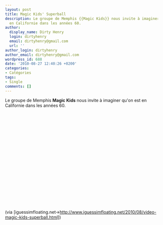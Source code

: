 ```yaml
---
layout: post
title: Magic Kids' Superball
description: Le groupe de Memphis {{Magic Kids}} nous invite à imaginer qu'on est
  en Californie dans les années 60.
author:
  display_name: Dirty Henry
  login: dirtyhenry
  email: dirtyhenry@gmail.com
  url: ''
author_login: dirtyhenry
author_email: dirtyhenry@gmail.com
wordpress_id: 688
date: '2010-08-27 12:40:26 +0200'
categories:
- Catégories
tags:
- Single
comments: []
---
```

Le groupe de Memphis __Magic Kids__ nous invite à imaginer qu'on est en Californie dans les années 60.

<object width="500" height="306"><param name="movie" value="http://www.youtube.com/v/inp3Dh1zib8?fs=1&hl=fr_FR"></param><param name="allowFullScreen" value="true"></param><param name="allowscriptaccess" value="always"></param><embed src="http://www.youtube.com/v/inp3Dh1zib8?fs=1&hl=fr_FR" type="application/x-shockwave-flash" allowscriptaccess="always" allowfullscreen="true" width="500" height="306"></embed></object>

(via [iguessimfloating.net->http://www.iguessimfloating.net/2010/08/video-magic-kids-superball.html])
